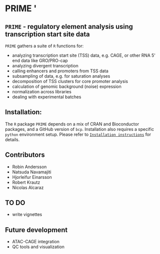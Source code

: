 # PRIME '

## `PRIME` - regulatory element analysis using transcription start site data

`PRIME` gathers a suite of `R` functions for:
* analyzing transcription start site (TSS) data, e.g. CAGE, or other RNA 5' end data like GRO/PRO-cap
* analyzing divergent transcription
* calling enhancers and promoters from TSS data
* subsampling of data, e.g. for saturation analyses
* decomposition of TSS clusters for core promoter analysis
* calculation of genomic background (noise) expression
* normalization across libraries
* dealing with experimental batches

## Installation:

The `R` package `PRIME` depends on a mix of CRAN and Bioconductor packages, and a GitHub version of `bcp`. Installation also requires a specific `python` environment setup. Please refer to [`Installation instructions`](https://github.com/anderssonlab/PRIME/blob/main/INSTALL_PRIME.md) for details.

## Contributors
* Robin Andersson
* Natsuda Navamajiti
* Hjorleifur Einarsson
* Robert Krautz
* Nicolas Alcaraz

## TO DO
* write vignettes

## Future development
* ATAC-CAGE integration
* QC tools and visualization
